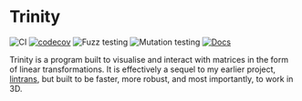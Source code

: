 # Trinity

![CI](https://github.com/DoctorDalek1963/trinity/actions/workflows/ci.yaml/badge.svg)
[![codecov](https://codecov.io/github/DoctorDalek1963/trinity/graph/badge.svg?token=679OKXGXBB)](https://codecov.io/github/DoctorDalek1963/trinity)
![Fuzz testing](https://github.com/DoctorDalek1963/trinity/actions/workflows/fuzz.yaml/badge.svg)
![Mutation testing](https://github.com/DoctorDalek1963/trinity/actions/workflows/mutants.yaml/badge.svg)
[![Docs](https://github.com/DoctorDalek1963/trinity/actions/workflows/gh-pages.yaml/badge.svg)](https://doctordalek1963.github.io/trinity/docs/trinity/index.html)

Trinity is a program built to visualise and interact with matrices in the form of linear transformations. It is effectively a sequel to my earlier project, [lintrans](https://github.com/DoctorDalek1963/lintrans), but built to be faster, more robust, and most importantly, to work in 3D.
